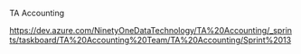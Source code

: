 
TA Accounting

https://dev.azure.com/NinetyOneDataTechnology/TA%20Accounting/_sprints/taskboard/TA%20Accounting%20Team/TA%20Accounting/Sprint%2013
